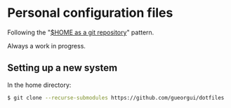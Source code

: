 # Personal configuration files

Following the "[$HOME as a git repository](https://drewdevault.com/2019/12/30/dotfiles.html)" pattern.

Always a work in progress.

## Setting up a new system

In the home directory:

```bash
$ git clone --recurse-submodules https://github.com/gueorgui/dotfiles .
```

